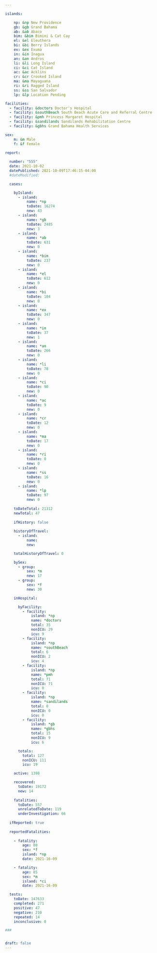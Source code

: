```yaml
---

islands:

    np: &np New Providence
    gb: &gb Grand Bahama
    ab: &ab Abaco
    bim: &bim Bimini & Cat Cay
    el: &el Eleuthera
    bi: &bi Berry Islands
    ex: &ex Exuma
    in: &in Inagua
    an: &an Andros
    li: &li Long Island
    ci: &ci Cat Island
    ac: &ac Acklins
    cr: &cr Crooked Island
    ma: &ma Mayaguana
    ri: &ri Ragged Island
    ss: &ss San Salvador
    lp: &lp Location Pending

facilities:
  - facility: &doctors Doctor's Hospital
  - facility: &southBeach South Beach Acute Care and Referral Centre
  - facility: &pmh Princess Margaret Hospital
  - facility: &sandilands Sandilands Rehabilitation Centre
  - facility: &gbhs Grand Bahama Health Services

sex:
    m: &m Male
    f: &f Female

report:
  
  number: "555"
  date: 2021-10-02
  datePublished: 2021-10-09T17:46:15-04:00
  #dateModified:

  cases:

    byIsland:
      - island:
          name: *np 
          toDate: 16274
          new: 43
      - island:
          name: *gb 
          toDate: 2485 
          new: 3
      - island:
          name: *ab 
          toDate: 631 
          new: 0
      - island:
          name: *bim
          toDate: 237
          new: 0
      - island:
          name: *el 
          toDate: 612
          new: 0
      - island:
          name: *bi
          toDate: 104
          new: 0
      - island:
          name: *ex 
          toDate: 347
          new: 0
      - island:
          name: *in 
          toDate: 37
          new: 1
      - island:
          name: *an 
          toDate: 266
          new: 0
      - island:
          name: *li 
          toDate: 78
          new: 0
      - island:
          name: *ci 
          toDate: 90
          new: 0
      - island:
          name: *ac 
          toDate: 9
          new: 0
      - island:
          name: *cr 
          toDate: 12
          new: 0
      - island:
          name: *ma 
          toDate: 17
          new: 0
      - island:
          name: *ri 
          toDate: 0
          new: 0
      - island:
          name: *ss  
          toDate: 16
          new: 0
      - island:
          name: *lp 
          toDate: 97
          new: 0
    
    toDateTotal: 21312
    newTotal: 47
    
    ifHistory: false
    
    historyOfTravel:
      - island:
          name: 
          new: 

    totalHistoryOfTravel: 0

    bySex:
      - group:
          sex: *m
          new: 17
      - group:
          sex: *f
          new: 30

    inHospital:

      byFacility:
        - facility:
            island: *np
            name: *doctors
            total: 35
            nonICU: 29
            icu: 9
        - facility:
            island: *np
            name: *southBeach
            total: 6
            nonICU: 2
            icu: 4
        - facility:
            island: *np
            name: *pmh
            total: 71
            nonICU: 71
            icu: 0
        - facility:
            island: *np
            name: *sandilands
            total: 0
            nonICU: 0
            icu: 0
        - facility:
            island: *gb
            name: *gbhs
            total: 15
            nonICU: 9
            icu: 6

      totals:
        total: 127  
        nonICU: 111
        icu: 19

    active: 1398

    recovered: 
      toDate: 19172
      new: 14
    
    fatalities:
      toDate: 557
      unrelatedToDate: 119
      underInvestigation: 66
  
  ifReported: true
  
  reportedFatalities:
    
    - fatality: 
        age: 80
        sex: *f
        island: *np
        date: 2021-16-09

    - fatality: 
        age: 85
        sex: *m
        island: *ci
        date: 2021-16-09

  tests:
    toDate: 147633
    completed: 271
    positive: 47
    negative: 210
    repeated: 14
    inconclusive: 0

###


draft: false
---
```


